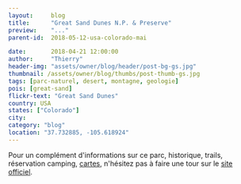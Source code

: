 ```yaml
---
layout:     blog
title:      "Great Sand Dunes N.P. & Preserve"
preview:    "..."
parent-id:  2018-05-12-usa-colorado-mai

date:       2018-04-21 12:00:00
author:     "Thierry"
header-img: "assets/owner/blog/header/post-bg-gs.jpg"
thumbnail: /assets/owner/blog/thumbs/post-thumb-gs.jpg
tags: [parc-naturel, desert, montagne, geologie]
pois: [great-sand]
flickr-text: "Great Sand Dunes"
country: USA 
states: ["Colorado"]
city: 
category: "blog"
location: "37.732885, -105.618924"
---
```




Pour un complément d'informations sur ce parc, historique, trails, réservation camping, [cartes](https://www.nps.gov/grsa/planyourvisit/maps.htm), n'hésitez pas à faire une tour sur le [site officiel](http://www.www.nps.gov/grsa/index.htm).  